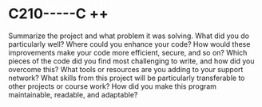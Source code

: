 # C210-----C ++
Summarize the project and what problem it was solving.
What did you do particularly well?
Where could you enhance your code? How would these improvements make your code more efficient, secure, and so on?
Which pieces of the code did you find most challenging to write, and how did you overcome this? What tools or resources are you adding to your support network?
What skills from this project will be particularly transferable to other projects or course work?
How did you make this program maintainable, readable, and adaptable?
